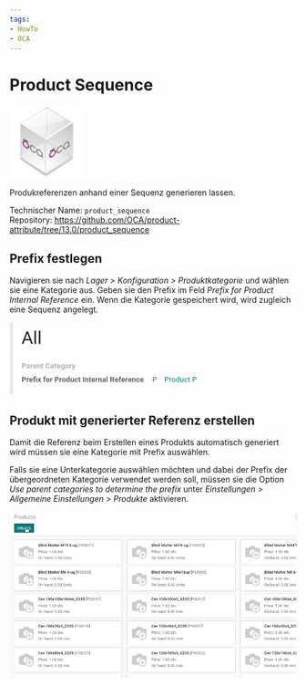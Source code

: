 ```yaml
---
tags:
- HowTo
- OCA
---
```

# Product Sequence
![icon_oca_app](assets/icon_oca_app.png)

Produkreferenzen anhand einer Sequenz generieren lassen.

Technischer Name: `product_sequence`\
Repository: <https://github.com/OCA/product-attribute/tree/13.0/product_sequence>

## Prefix festlegen

Navigieren sie nach *Lager > Konfiguration > Produktkategorie* und wählen sie eine Kategorie aus. Geben sie den Prefix im Feld *Prefix for Product Internal Reference* ein. Wenn die Kategorie gespeichert wird, wird zugleich eine Sequenz angelegt.

![](assets/Product%20Sequence%20Prefix%20erstellt.png)

## Produkt mit generierter Referenz erstellen

Damit die Referenz beim Erstellen eines Produkts automatisch generiert wird müssen sie eine Kategorie mit Prefix auswählen.

Falls sie eine Unterkategorie auswählen möchten und dabei der Prefix der übergeordneten Kategorie verwendet werden soll, müssen sie die Option *Use parent categories to determine the prefix* unter *Einstellungen > Allgemeine Einstellungen > Produkte* aktivieren.

![Product Sequence Erstellen](assets/Product%20Sequence%20Erstellen.gif)

